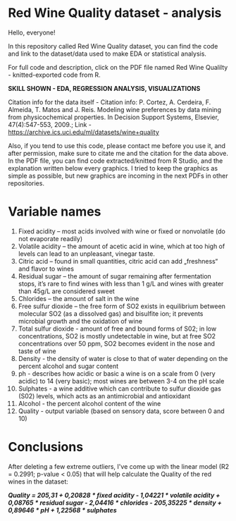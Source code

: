 # Red Wine Quality dataset - analysis

Hello, everyone!

In this repository called Red Wine Quality dataset, you can find the code and link to the dataset/data used to make EDA or statistical analysis.

For full code and description, click on the PDF file named Red Wine Qualilty - knitted-exported code from R. 

**SKILL SHOWN - EDA, REGRESSION ANALYSIS, VISUALIZATIONS**

Citation info for the data itself - Citation info: P. Cortez, A. Cerdeira, F. Almeida, T. Matos and J. Reis. Modeling wine preferences by data mining from physicochemical properties. In Decision Support Systems, Elsevier, 47(4):547-553, 2009.; Link - https://archive.ics.uci.edu/ml/datasets/wine+quality

Also, if you tend to use this code, please contact me before you use it, and after permission, make sure to citate me and the citation for the data above. In the PDF file, you can find code extracted/knitted from R Studio, and the explanation written below every graphics. I tried to keep the graphics as simple as possible, but new graphics are incoming in the next PDFs in other repositories.

# Variable names

1. Fixed acidity – most acids involved with wine or fixed or nonvolatile (do not evaporate readily)
2. Volatile acidity – the amount of acetic acid in wine, which at too high of levels can lead to an unpleasant, vinegar taste.
3. Citric acid – found in small quantities, citric acid can add „freshness“ and flavor to wines
4. Residual sugar – the amount of sugar remaining after fermentation stops, it’s rare to find wines with less than 1 g/L and wines with greater than 45g/L are considered sweet
5. Chlorides – the amount of salt in the wine
6. Free sulfur dioxide – the free form of SO2 exists in equilibrium between molecular SO2 (as a dissolved gas) and bisulfite ion; it prevents microbial growth and the oxidation of wine
7. Total sulfur dioxide - amount of free and bound forms of S02; in low concentrations, SO2 is mostly undetectable in wine, but at free SO2 concentrations over 50 ppm, SO2 becomes evident in the nose and taste of wine
8. Density - the density of water is close to that of water depending on the percent alcohol and sugar content
9. ph - describes how acidic or basic a wine is on a scale from 0 (very acidic) to 14 (very basic); most wines are between 3-4 on the pH scale
10. Sulphates - a wine additive which can contribute to sulfur dioxide gas (S02) levels, which acts as an antimicrobial and antioxidant
11. Alcohol - the percent alcohol content of the wine
12. Quality - output variable (based on sensory data, score between 0 and 10)


# Conclusions

After deleting a few extreme outliers, I've come up with the linear model (R2 = 0.2991; p-value < 0.05) that will help calculate the Quality of the red wines in the dataset:

_**Quality = 205,31 + 0,20828 * fixed acidity - 1,04221 * volatile acidity + 0,08765 * residual sugar - 2,04416 * chlorides - 205,35225 * density + 0,89646 * pH + 1,22568 * sulphates**_
